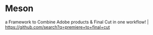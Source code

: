 # Meson
a Framework to Combine Adobe products &amp; Final Cut in one workflow! | https://github.com/search?q=premiere+to+final+cut
